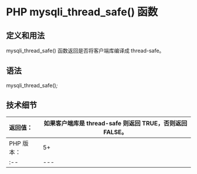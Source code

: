 # PHP mysqli_thread_safe() 函数



## 定义和用法

mysqli_thread_safe() 函数返回是否将客户端库编译成 thread-safe。

## 语法

mysqli_thread_safe()_;_

## 技术细节

| 返回值： | 如果客户端库是 thread-safe 则返回 TRUE，否则返回 FALSE。 |
| :-- | --- |
| PHP 版本： | 5+ |
| :-- | --- |

  